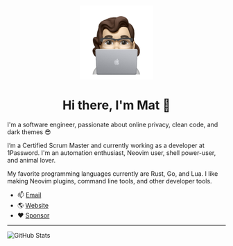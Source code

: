 <div align="center">

<img width="170px" src="https://github.com/mrjones2014/mrjones2014/raw/master/8648891.png" alt="profile picture">

# Hi there, I'm Mat 👋

</div>

I'm a software engineer, passionate about online privacy, clean code, and dark themes 😎

I’m a Certified Scrum Master and currently working as a developer at 1Password. I'm an automation enthusiast, Neovim user, shell power-user, and animal lover.

My favorite programming languages currently are Rust, Go, and Lua. I like making Neovim plugins, command line tools, and other developer tools.

- 📫 [Email](mailto:mat@mjones.network)
- 🌎 [Website](https://mjones.network)
- ❤️ [Sponsor](https://github.com/sponsors/mrjones2014)

---

![GitHub Stats](https://github-readme-stats.vercel.app/api?username=mrjones2014&show_icons=true&theme=onedark)
